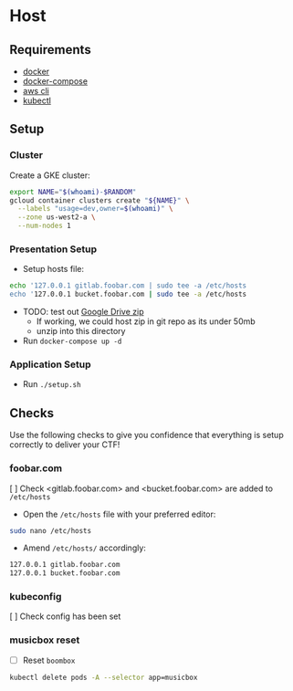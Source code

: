 # Host

## Requirements

- [docker](https://docs.docker.com/get-docker/)
- [docker-compose](https://docs.docker.com/compose/install/)
- [aws cli](https://docs.aws.amazon.com/cli/latest/userguide/getting-started-install.html)
- [kubectl](https://kubernetes.io/docs/tasks/tools/#kubectl)


## Setup

### Cluster

Create a GKE cluster:

```bash
export NAME="$(whoami)-$RANDOM"
gcloud container clusters create "${NAME}" \
  --labels "usage=dev,owner=$(whoami)" \
  --zone us-west2-a \
  --num-nodes 1
```

### Presentation Setup

- Setup hosts file:

```sh
echo '127.0.0.1 gitlab.foobar.com | sudo tee -a /etc/hosts
echo '127.0.0.1 bucket.foobar.com | sudo tee -a /etc/hosts
```

- TODO: test out [Google Drive zip](https://drive.google.com/file/d/1F_fQopb5djCfu0kAkw1NQxDspSaSh0sb/view?usp=sharing)
  - If working, we could host zip in git repo as its under 50mb
  - unzip into this directory
- Run `docker-compose up -d`

### Application Setup

- Run `./setup.sh`

## Checks

Use the following checks to give you confidence that everything is setup correctly to deliver your CTF!

### foobar.com

[ ] Check <gitlab.foobar.com> and <bucket.foobar.com> are added to `/etc/hosts`

- Open the `/etc/hosts` file with your preferred editor:

```sh
sudo nano /etc/hosts
```

- Amend `/etc/hosts/` accordingly:

```txt
127.0.0.1 gitlab.foobar.com
127.0.0.1 bucket.foobar.com
```

### kubeconfig

[ ] Check config has been set

### musicbox reset

- [ ] Reset `boombox`

```sh
kubectl delete pods -A --selector app=musicbox
```
